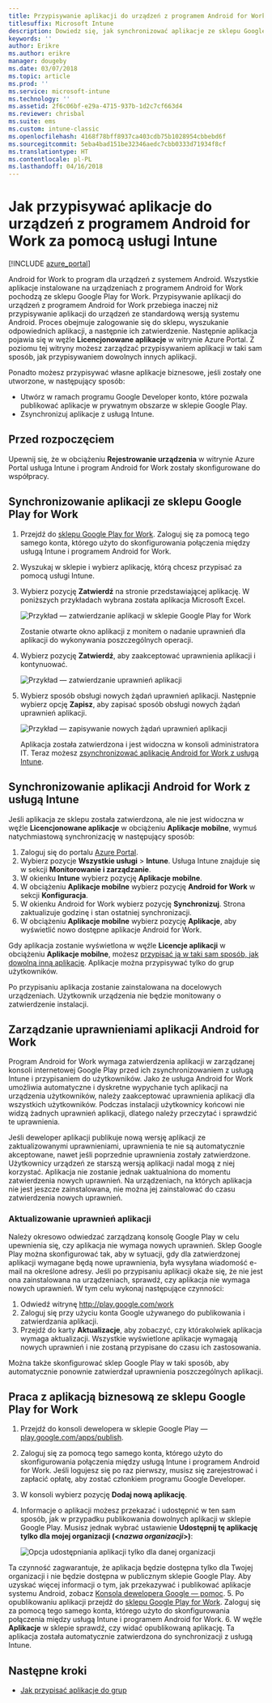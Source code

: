 ```yaml
---
title: Przypisywanie aplikacji do urządzeń z programem Android for Work
titlesuffix: Microsoft Intune
description: Dowiedz się, jak synchronizować aplikacje ze sklepu Google Play for Work Store i przypisywać je do urządzeń z programem Android for Work.
keywords: ''
author: Erikre
ms.author: erikre
manager: dougeby
ms.date: 03/07/2018
ms.topic: article
ms.prod: ''
ms.service: microsoft-intune
ms.technology: ''
ms.assetid: 2f6c06bf-e29a-4715-937b-1d2c7cf663d4
ms.reviewer: chrisbal
ms.suite: ems
ms.custom: intune-classic
ms.openlocfilehash: 4168f78bff8937ca403cdb75b1028954cbbebd6f
ms.sourcegitcommit: 5eba4bad151be32346aedc7cbb0333d71934f8cf
ms.translationtype: HT
ms.contentlocale: pl-PL
ms.lasthandoff: 04/16/2018
---
```

# <a name="how-to-assign-apps-to-android-for-work-devices-with-intune"></a>Jak przypisywać aplikacje do urządzeń z programem Android for Work za pomocą usługi Intune

[!INCLUDE [azure_portal](./includes/azure_portal.md)]

Android for Work to program dla urządzeń z systemem Android. Wszystkie aplikacje instalowane na urządzeniach z programem Android for Work pochodzą ze sklepu Google Play for Work. Przypisywanie aplikacji do urządzeń z programem Android for Work przebiega inaczej niż przypisywanie aplikacji do urządzeń ze standardową wersją systemu Android. Proces obejmuje zalogowanie się do sklepu, wyszukanie odpowiednich aplikacji, a następnie ich zatwierdzenie. Następnie aplikacja pojawia się w węźle **Licencjonowane aplikacje** w witrynie Azure Portal. Z poziomu tej witryny możesz zarządzać przypisywaniem aplikacji w taki sam sposób, jak przypisywaniem dowolnych innych aplikacji.

Ponadto możesz przypisywać własne aplikacje biznesowe, jeśli zostały one utworzone, w następujący sposób:
- Utwórz w ramach programu Google Developer konto, które pozwala publikować aplikacje w prywatnym obszarze w sklepie Google Play.
- Zsynchronizuj aplikacje z usługą Intune.

## <a name="before-you-start"></a>Przed rozpoczęciem

Upewnij się, że w obciążeniu **Rejestrowanie urządzenia** w witrynie Azure Portal usługa Intune i program Android for Work zostały skonfigurowane do współpracy.

## <a name="synchronize-an-app-from-the-google-play-for-work-store"></a>Synchronizowanie aplikacji ze sklepu Google Play for Work

1. Przejdź do [sklepu Google Play for Work](https://play.google.com/work). Zaloguj się za pomocą tego samego konta, którego użyto do skonfigurowania połączenia między usługą Intune i programem Android for Work.
2. Wyszukaj w sklepie i wybierz aplikację, którą chcesz przypisać za pomocą usługi Intune.
3. Wybierz pozycję **Zatwierdź** na stronie przedstawiającej aplikację. W poniższych przykładach wybrana została aplikacja Microsoft Excel.</br>

    ![Przykład — zatwierdzanie aplikacji w sklepie Google Play for Work](media/approve.png)</br>
    
   Zostanie otwarte okno aplikacji z monitem o nadanie uprawnień dla aplikacji do wykonywania poszczególnych operacji. 

4. Wybierz pozycję **Zatwierdź**, aby zaakceptować uprawnienia aplikacji i kontynuować.</br>

    ![Przykład — zatwierdzanie uprawnień aplikacji](media/approve-app-permissions.png)

5. Wybierz sposób obsługi nowych żądań uprawnień aplikacji. Następnie wybierz opcję **Zapisz**, aby zapisać sposób obsługi nowych żądań uprawnień aplikacji.</br>

    ![Przykład — zapisywanie nowych żądań uprawnień aplikacji](media/approve-app-settings.png)</br>

    Aplikacja została zatwierdzona i jest widoczna w konsoli administratora IT. Teraz możesz [zsynchronizować aplikację Android for Work z usługą Intune](apps-add-android-for-work.md#sync-an-android-for-work-app-with-intune). 

## <a name="sync-an-android-for-work-app-with-intune"></a>Synchronizowanie aplikacji Android for Work z usługą Intune

Jeśli aplikacja ze sklepu została zatwierdzona, ale nie jest widoczna w węźle **Licencjonowane aplikacje** w obciążeniu **Aplikacje mobilne**, wymuś natychmiastową synchronizację w następujący sposób:

1. Zaloguj się do portalu [Azure Portal](https://portal.azure.com).
2. Wybierz pozycje **Wszystkie usługi** > **Intune**. Usługa Intune znajduje się w sekcji **Monitorowanie i zarządzanie**.
3. W okienku **Intune** wybierz pozycję **Aplikacje mobilne**.
4. W obciążeniu **Aplikacje mobilne** wybierz pozycję **Android for Work** w sekcji **Konfiguracja**.
5. W okienku Android for Work wybierz pozycję **Synchronizuj**. Strona zaktualizuje godzinę i stan ostatniej synchronizacji.
6. W obciążeniu **Aplikacje mobilne** wybierz pozycję **Aplikacje**, aby wyświetlić nowo dostępne aplikacje Android for Work.

Gdy aplikacja zostanie wyświetlona w węźle **Licencje aplikacji** w obciążeniu **Aplikacje mobilne**, możesz [przypisać ją w taki sam sposób, jak dowolną inną aplikację](/intune-azure/manage-apps/deploy-apps). Aplikacje można przypisywać tylko do grup użytkowników.

Po przypisaniu aplikacja zostanie zainstalowana na docelowych urządzeniach. Użytkownik urządzenia nie będzie monitowany o zatwierdzenie instalacji.

## <a name="manage-android-for-work-app-permissions"></a>Zarządzanie uprawnieniami aplikacji Android for Work
Program Android for Work wymaga zatwierdzenia aplikacji w zarządzanej konsoli internetowej Google Play przed ich zsynchronizowaniem z usługą Intune i przypisaniem do użytkowników.  Jako że usługa Android for Work umożliwia automatyczne i dyskretne wypychanie tych aplikacji na urządzenia użytkowników, należy zaakceptować uprawnienia aplikacji dla wszystkich użytkowników.  Podczas instalacji użytkownicy końcowi nie widzą żadnych uprawnień aplikacji, dlatego należy przeczytać i sprawdzić te uprawnienia.

Jeśli deweloper aplikacji publikuje nową wersję aplikacji ze zaktualizowanymi uprawnieniami, uprawnienia te nie są automatycznie akceptowane, nawet jeśli poprzednie uprawnienia zostały zatwierdzone. Użytkownicy urządzeń ze starszą wersją aplikacji nadal mogą z niej korzystać. Aplikacja nie zostanie jednak uaktualniona do momentu zatwierdzenia nowych uprawnień. Na urządzeniach, na których aplikacja nie jest jeszcze zainstalowana, nie można jej zainstalować do czasu zatwierdzenia nowych uprawnień.

### <a name="how-to-update-app-permissions"></a>Aktualizowanie uprawnień aplikacji

Należy okresowo odwiedzać zarządzaną konsolę Google Play w celu upewnienia się, czy aplikacja nie wymaga nowych uprawnień. Sklep Google Play można skonfigurować tak, aby w sytuacji, gdy dla zatwierdzonej aplikacji wymagane będą nowe uprawnienia, była wysyłana wiadomość e-mail na określone adresy. Jeśli po przypisaniu aplikacji okaże się, że nie jest ona zainstalowana na urządzeniach, sprawdź, czy aplikacja nie wymaga nowych uprawnień. W tym celu wykonaj następujące czynności:

1. Odwiedź witrynę http://play.google.com/work
2. Zaloguj się przy użyciu konta Google używanego do publikowania i zatwierdzania aplikacji.
3. Przejdź do karty **Aktualizacje**, aby zobaczyć, czy którakolwiek aplikacja wymaga aktualizacji.  Wszystkie wyświetlone aplikacje wymagają nowych uprawnień i nie zostaną przypisane do czasu ich zastosowania.  

Można także skonfigurować sklep Google Play w taki sposób, aby automatycznie ponownie zatwierdzał uprawnienia poszczególnych aplikacji. 

## <a name="working-with-a-line-of-business-app-from-the-google-play-for-work-store"></a>Praca z aplikacją biznesową ze sklepu Google Play for Work

1. Przejdź do konsoli dewelopera w sklepie Google Play — [play.google.com/apps/publish](https://play.google.com/apps/publish).
2. Zaloguj się za pomocą tego samego konta, którego użyto do skonfigurowania połączenia między usługą Intune i programem Android for Work. Jeśli logujesz się po raz pierwszy, musisz się zarejestrować i zapłacić opłatę, aby zostać członkiem programu Google Developer.
3. W konsoli wybierz pozycję **Dodaj nową aplikację**.
4. Informacje o aplikacji możesz przekazać i udostępnić w ten sam sposób, jak w przypadku publikowania dowolnych aplikacji w sklepie Google Play. Musisz jednak wybrać ustawienie **Udostępnij tę aplikację tylko dla mojej organizacji (<*nazwa organizacji*>)**:</br>

    ![Opcja udostępniania aplikacji tylko dla danej organizacji](media/restrict.png)</br>

Ta czynność zagwarantuje, że aplikacja będzie dostępna tylko dla Twojej organizacji i nie będzie dostępna w publicznym sklepie Google Play.
Aby uzyskać więcej informacji o tym, jak przekazywać i publikować aplikacje systemu Android, zobacz [Konsola dewelopera Google — pomoc](https://support.google.com/googleplay/android-developer/answer/113469).
5. Po opublikowaniu aplikacji przejdź do [sklepu Google Play for Work](https://play.google.com/work). Zaloguj się za pomocą tego samego konta, którego użyto do skonfigurowania połączenia między usługą Intune i programem Android for Work.
6. W węźle **Aplikacje** w sklepie sprawdź, czy widać opublikowaną aplikację. Ta aplikacja została automatycznie zatwierdzona do synchronizacji z usługą Intune.

## <a name="next-steps"></a>Następne kroki

- [Jak przypisać aplikacje do grup](apps-deploy.md)

